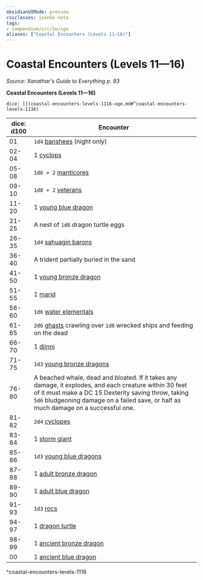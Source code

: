 ```yaml
---
obsidianUIMode: preview
cssclasses: json5e-note
tags:
- compendium/src/5e/xge
aliases: ["Coastal Encounters (Levels 11—16)"]
---
```

# Coastal Encounters (Levels 11—16)
*Source: Xanathar's Guide to Everything p. 93* 

**Coastal Encounters (Levels 11—16)**

`dice: [](coastal-encounters-levels-1116-xge.md#^coastal-encounters-levels-1116)`

| dice: d100 | Encounter |
|------------|-----------|
| 01 | `1d4` [banshees](/2-Mechanics/CLI/bestiary/undead/banshee.md) (night only) |
| 02-04 | 1 [cyclops](/2-Mechanics/CLI/bestiary/giant/cyclops.md) |
| 05-08 | `1d6 + 2` [manticores](/2-Mechanics/CLI/bestiary/monstrosity/manticore.md) |
| 09-10 | `1d8 + 2` [veterans](/2-Mechanics/CLI/bestiary/humanoid/veteran.md) |
| 11-20 | 1 [young blue dragon](/2-Mechanics/CLI/bestiary/dragon/young-blue-dragon.md) |
| 21-25 | A nest of `1d6` dragon turtle eggs |
| 26-35 | `1d4` [sahuagin barons](/2-Mechanics/CLI/bestiary/humanoid/sahuagin-baron.md) |
| 36-40 | A trident partially buried in the sand |
| 41-50 | 1 [young bronze dragon](/2-Mechanics/CLI/bestiary/dragon/young-bronze-dragon.md) |
| 51-55 | 1 [marid](/2-Mechanics/CLI/bestiary/elemental/marid.md) |
| 56-60 | `1d6` [water elementals](/2-Mechanics/CLI/bestiary/elemental/water-elemental.md) |
| 61-65 | `2d6` [ghasts](/2-Mechanics/CLI/bestiary/undead/ghast.md) crawling over `1d6` wrecked ships and feeding on the dead |
| 66-70 | 1 [djinni](/2-Mechanics/CLI/bestiary/elemental/djinni.md) |
| 71-75 | `1d3` [young bronze dragons](/2-Mechanics/CLI/bestiary/dragon/young-bronze-dragon.md) |
| 76-80 | A beached whale, dead and bloated. If it takes any damage, it explodes, and each creature within 30 feet of it must make a DC 15 Dexterity saving throw, taking `5d6` bludgeoning damage on a failed save, or half as much damage on a successful one. |
| 81-82 | `2d4` [cyclopes](/2-Mechanics/CLI/bestiary/giant/cyclops.md) |
| 83-84 | 1 [storm giant](/2-Mechanics/CLI/bestiary/giant/storm-giant.md) |
| 85-86 | `1d3` [young blue dragons](/2-Mechanics/CLI/bestiary/dragon/young-blue-dragon.md) |
| 87-88 | 1 [adult bronze dragon](/2-Mechanics/CLI/bestiary/dragon/adult-bronze-dragon.md) |
| 89-90 | 1 [adult blue dragon](/2-Mechanics/CLI/bestiary/dragon/adult-blue-dragon.md) |
| 91-93 | `1d3` [rocs](/2-Mechanics/CLI/bestiary/monstrosity/roc.md) |
| 94-97 | 1 [dragon turtle](/2-Mechanics/CLI/bestiary/dragon/dragon-turtle.md) |
| 98-99 | 1 [ancient bronze dragon](/2-Mechanics/CLI/bestiary/dragon/ancient-bronze-dragon.md) |
| 00 | 1 [ancient blue dragon](/2-Mechanics/CLI/bestiary/dragon/ancient-blue-dragon.md) |
^coastal-encounters-levels-1116